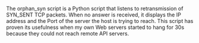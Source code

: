 The orphan_syn script is a Python script that listens to retransmission of SYN_SENT TCP packets.
When no answer is received, it displays the IP address and the Port of the server the host is trying to reach.
This script has proven its usefulness when my own Web servers started to hang for 30s because they could not reach remote API servers.
